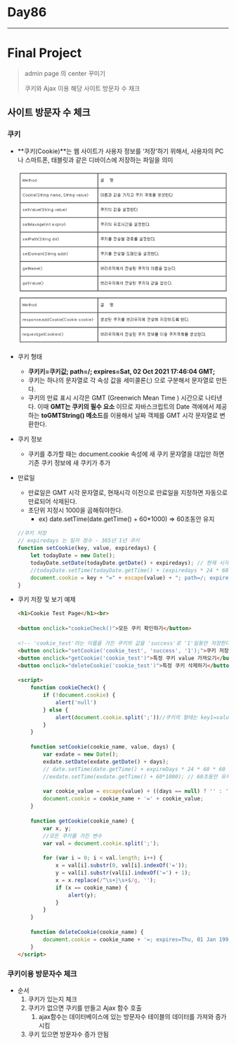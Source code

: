 # Day86

---

# Final Project

>admin page 의 center 꾸미기
>
>쿠키와 Ajax 이용 해당 사이트 방문자 수 채크 

## 사이트 방문자 수 체크 

### 쿠키

- **쿠키(Cookie)**는 웹 사이트가 사용자 정보를 ‘저장’하기 위해서, 사용자의 PC나 스마트폰, 태블릿과 같은 디바이스에 저장하는 파일을 의미

  <img src="../images/cookie함수.png">

- 쿠키 형태

  - **쿠키키=쿠키값; path=/; expires=Sat, 02 Oct 2021 17:46:04 GMT;**
  - 쿠키는 하나의 문자열로 각 속성 값을 세미콜론(;) 으로 구분해서 문자열로 만든다. 
  - 쿠키의 만료 표시 시각은 GMT (Greenwich Mean Time ) 시간으로 나타낸다.  이때 **GMT는 쿠키의 필수 요소** 이므로 자바스크립트의 Date 객에에서 제공하는 **toGMTString() 메소드**를 이용해서 날짜 객체를 GMT 시각 문자열로 변환한다. 

- 쿠키 정보

  - 쿠키를 추가할 때는 document.cookie 속성에 새 쿠키 문자열을 대입만 하면 기존 쿠키 정보에 새 쿠키가 추가

- 만료일

  - 만료일은 GMT 시각 문자열로, 현재시각 이전으로 만료일을 지정하면 자동으로 만료되어 삭제된다. 
  - 초단위 지정시 1000을 곱해줘야한다. 
    - ex)   date.setTime(date.getTime() + 60*1000) =>  60초동안 유지 


  ```javascript
  //쿠키 저장
  // expiredays 는 일자 정수 - 365년 1년 쿠키
  function setCookie(key, value, expiredays) {
      let todayDate = new Date();
      todayDate.setDate(todayDate.getDate() + expiredays); // 현재 시각 + 일 단위로 쿠키 만료 날짜 변경
      //todayDate.setTime(todayDate.getTime() + (expiredays * 24 * 60 * 60 * 1000)); // 밀리세컨드 단위로 쿠키 만료 날짜 변경
      document.cookie = key + "=" + escape(value) + "; path=/; expires=" + todayDate.toGMTString() + ";";
  }
  ```

- 쿠키 저장 및 보기 예제

  ``` html
  <h1>Cookie Test Page</h1><br>
  
  <button onclick="cookieCheck()">모든 쿠키 확인하기</button>
   
  <!-- 'cookie_test'라는 이름을 가진 쿠키의 값을 'success'로 '1'일동안 저장한다. -->
  <button onclick="setCookie('cookie_test', 'success', '1');">쿠키 저장하기</button>
  <button onclick="getCookie('cookie_test')">특정 쿠키 value 가져오기</button>
  <button onclick="deleteCookie('cookie_test')">특정 쿠키 삭제하기</button>
   
  <script>
      function cookieCheck() {
          if (!document.cookie) {
              alert('null')
          } else {
              alert(document.cookie.split(';'))//쿠키의 형태는 key1=value1; key2=value2; 처럼 나눠짐 
          }
      }
   
      function setCookie(cookie_name, value, days) {
          var exdate = new Date();
          exdate.setDate(exdate.getDate() + days);
          // date.setTime(date.getTime() + expireDays * 24 * 60 * 60 * 1000); // 초단위 설정가능 
          //exdate.setTime(exdate.getTime() + 60*1000); // 60초동안 유지 
   
          var cookie_value = escape(value) + ((days == null) ? '' : '; expires=' + exdate.toUTCString());
          document.cookie = cookie_name + '=' + cookie_value;
      }
   
      function getCookie(cookie_name) {
          var x, y;
          //모든 쿠키를 가진 변수 
          var val = document.cookie.split(';'); 
   
          for (var i = 0; i < val.length; i++) {
              x = val[i].substr(0, val[i].indexOf('='));
              y = val[i].substr(val[i].indexOf('=') + 1);
              x = x.replace(/^\s+|\s+$/g, '');
              if (x == cookie_name) {
                  alert(y);
              }
          }
      }
   
      function deleteCookie(cookie_name) {
          document.cookie = cookie_name + '=; expires=Thu, 01 Jan 1999 00:00:10 GMT;';
      }
  </script>
  ```

### 쿠키이용 방문자수 체크 

- 순서
  1. 쿠키가 있는지 체크 
  2. 쿠키가 없으면 쿠키를 만들고 Ajax 함수 호출
     1. ajax함수는 데이터베이스에 있는 방문자수 테이블의 데이터를 가져와 증가시킴 
  3. 쿠키 있으면 방문자수 증가 안됨 

